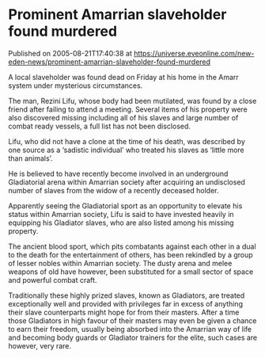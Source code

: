 # Prominent Amarrian slaveholder found murdered
Published on 2005-08-21T17:40:38 at https://universe.eveonline.com/new-eden-news/prominent-amarrian-slaveholder-found-murdered

A local slaveholder was found dead on Friday at his home in the Amarr system under mysterious circumstances.   
  
The man, Rezini Lifu, whose body had been mutilated, was found by a close friend after failing to attend a meeting. Several items of his property were also discovered missing including all of his slaves and large number of combat ready vessels, a full list has not been disclosed.   
  
Lifu, who did not have a clone at the time of his death, was described by one source as a ‘sadistic individual’ who treated his slaves as ‘little more than animals’.   
  
He is believed to have recently become involved in an underground Gladiatorial arena within Amarrian society after acquiring an undisclosed number of slaves from the widow of a recently deceased holder.   
  
Apparently seeing the Gladiatorial sport as an opportunity to elevate his status within Amarrian society, Lifu is said to have invested heavily in equipping his Gladiator slaves, who are also listed among his missing property.   
  
The ancient blood sport, which pits combatants against each other in a dual to the death for the entertainment of others, has been rekindled by a group of lesser nobles within Amarrian society. The dusty arena and melee weapons of old have however, been substituted for a small sector of space and powerful combat craft.   
  
Traditionally these highly prized slaves, known as Gladiators, are treated exceptionally well and provided with privileges far in excess of anything their slave counterparts might hope for from their masters. After a time those Gladiators in high favour of their masters may even be given a chance to earn their freedom, usually being absorbed into the Amarrian way of life and becoming body guards or Gladiator trainers for the elite, such cases are however, very rare.
